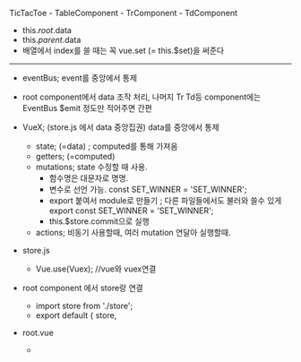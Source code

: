 TicTacToe - TableComponent - TrComponent - TdComponent
- this.$root.$data
- this.$parent.$data
- 배열에서 index를 쓸 때는 꼭 vue.set (= this.$set)을 써준다
---
- eventBus; event를 중앙에서 통제
- root component에서 data 조작 처리, 나머지 Tr Td등 component에는 EventBus $emit 정도만 적어주면 간편
- VueX; (store.js 에서 data 중앙집권) data를 중앙에서 통제
  - state; (=data) ; computed를 통해 가져옴
  - getters; (=computed)
  - mutations; state 수정할 때 사용.
    - 함수명은 대문자로 명명.
    - 변수로 선언 가능. const SET_WINNER = 'SET_WINNER';
    - export 붙여서 module로 만들기 ; 다른 파일들에서도 불러와 쓸수 있게 export const SET_WINNER = 'SET_WINNER';
    - this.$store.commit으로 실행
  - actions; 비동기 사용할때, 여러 mutation 연달아 실행할때.

- store.js
  - Vue.use(Vuex); //vue와 vuex연결
- root component 에서 store랑 연결
  - import store from './store';
  -  export default {
    store,
- root.vue 
  - <template><component> component에 tag를 넣어주면 <slot>에서 해당 tag가 화면에 렌더링됨